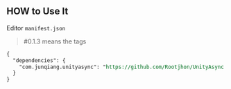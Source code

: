 ## HOW to Use It

Editor `manifest.json`

>  #0.1.3 means the tags

```reStructuredText
{
  "dependencies": {
    "com.junqiang.unityasync": "https://github.com/Rootjhon/UnityAsync.git#0.1.3",
  }
}
```



